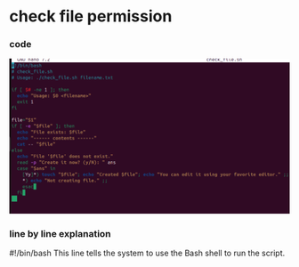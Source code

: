 # check file permission 
### code 
![Image](<images/Screenshot from 2025-09-19 11-57-31.png>)
### line by line explanation 
#!/bin/bash
This line tells the system to use the Bash shell to run the script.
